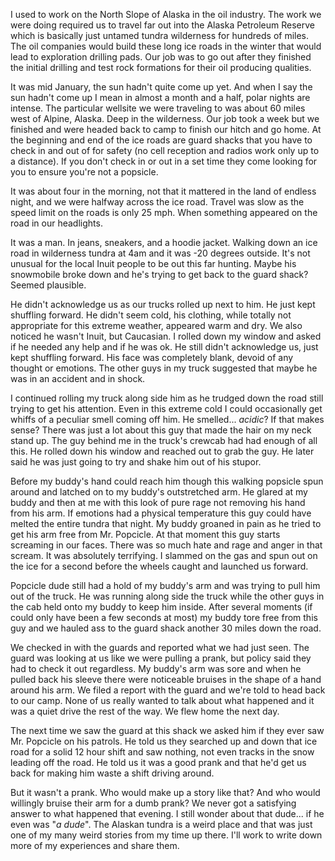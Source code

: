 I used to work on the North Slope of Alaska in the oil industry. The work we were doing required us to travel far out into the Alaska Petroleum Reserve which is basically just untamed tundra wilderness for hundreds of miles. The oil companies would build these long ice roads in the winter that would lead to exploration drilling pads. Our job was to go out after they finished the initial drilling and test rock formations for their oil producing qualities.

It was mid January, the sun hadn't quite come up yet. And when I say the sun hadn't come up I mean in almost a month and a half, polar nights are intense. The particular wellsite we were traveling to was about 60 miles west of Alpine, Alaska. Deep in the wilderness. Our job took a week but we finished and were headed back to camp to finish our hitch and go home. At the beginning and end of the ice roads are guard shacks that you have to check in and out of for safety (no cell reception and radios work only up to a distance). If you don't check in or out in a set time they come looking for you to ensure you're not a popsicle.

It was about four in the morning, not that it mattered in the land of endless night, and we were halfway across the ice road. Travel was slow as the speed limit on the roads is only 25 mph. When something appeared on the road in our headlights.

It was a man. In jeans, sneakers, and a hoodie jacket. Walking down an ice road in wilderness tundra at 4am and it was -20 degrees outside. It's not unusual for the local Inuit people to be out this far hunting. Maybe his snowmobile broke down and he's trying to get back to the guard shack? Seemed plausible.

He didn't acknowledge us as our trucks rolled up next to him. He just kept shuffling forward. He didn't seem cold, his clothing, while totally not appropriate for this extreme weather, appeared warm and dry. We also noticed he wasn't Inuit, but Caucasian. I rolled down my window and asked if he needed any help and if he was ok. He still didn't acknowledge us, just kept shuffling forward. His face was completely blank, devoid of any thought or emotions. The other guys in my truck suggested that maybe he was in an accident and in shock.

I continued rolling my truck along side him as he trudged down the road still trying to get his attention. Even in this extreme cold I could occasionally get whiffs of a peculiar smell coming off him. He smelled... *acidic*? If that makes sense? There was just a lot about this guy that made the hair on my neck stand up. The guy behind me in the truck's crewcab had had enough of all this. He rolled down his window and reached out to grab the guy. He later said he was just going to try and shake him out of his stupor.

Before my buddy's hand could reach him though this walking popsicle spun around and latched on to my buddy's outstretched arm. He glared at my buddy and then at me with this look of pure rage not removing his hand from his arm. If emotions had a physical temperature this guy could have melted the entire tundra that night. My buddy groaned in pain as he tried to get his arm free from Mr. Popcicle. At that moment this guy starts screaming in our faces. There was so much hate and rage and anger in that scream. It was absolutely terrifying. I slammed on the gas and spun out on the ice for a second before the wheels caught and launched us forward.

Popcicle dude still had a hold of my buddy's arm and was trying to pull him out of the truck. He was running along side the truck while the other guys in the cab held onto my buddy to keep him inside. After several moments (if could only have been a few seconds at most) my buddy tore free from this guy and we hauled ass to the guard shack another 30 miles down the road.

We checked in with the guards and reported what we had just seen. The guard was looking at us like we were pulling a prank, but policy said they had to check it out regardless. My buddy's arm was sore and when he pulled back his sleeve there were noticeable bruises in the shape of a hand around his arm. We filed a report with the guard and we're told to head back to our camp. None of us really wanted to talk about what happened and it was a quiet drive the rest of the way. We flew home the next day.

The next time we saw the guard at this shack we asked him if they ever saw Mr. Popcicle on his patrols. He told us they searched up and down that ice road for a solid 12 hour shift and saw nothing, not even tracks in the snow leading off the road. He told us it was a good prank and that he'd get us back for making him waste a shift driving around.

But it wasn't a prank. Who would make up a story like that? And who would willingly bruise their arm for a dumb prank? We never got a satisfying answer to what happened that evening. I still wonder about that dude... if he even was "*a dude*". The Alaskan tundra is a weird place and that was just one of my many weird stories from my time up there. I'll work to write down more of my experiences and share them.